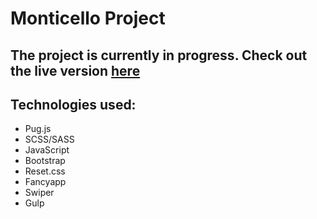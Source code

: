 # Monticello Project

## The project is currently in progress. Check out the live version [here]( https://soulmate13.github.io/monticello/dist/index.html "Monticello")

## Technologies used:
  * Pug.js
  * SCSS/SASS
  * JavaScript
  * Bootstrap
  * Reset.css
  * Fancyapp
  * Swiper
  * Gulp


